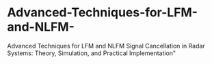# Advanced-Techniques-for-LFM-and-NLFM-
Advanced Techniques for LFM and NLFM Signal Cancellation in Radar Systems: Theory, Simulation, and Practical Implementation"
